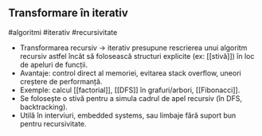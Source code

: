 ## Transformare în iterativ  
#algoritmi #iterativ #recursivitate

- Transformarea recursiv -> iterativ presupune rescrierea unui algoritm recursiv astfel încât să folosească structuri explicite (ex: [[stivă]]) în loc de apeluri de funcții.
- Avantaje: control direct al memoriei, evitarea stack overflow, uneori creștere de performanță.
- Exemple: calcul [[factorial]], [[DFS]] în grafuri/arbori, [[Fibonacci]].
- Se folosește o stivă pentru a simula cadrul de apel recursiv (în DFS, backtracking).
- Utilă în interviuri, embedded systems, sau limbaje fără suport bun pentru recursivitate.

